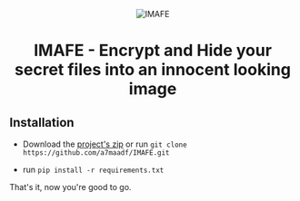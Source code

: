<p align="center">
  <img src="https://i.ibb.co/PgSVZ18/logo-no-bg.png" alt="IMAFE"/>
   <h1 align="center">IMAFE - Encrypt and Hide your secret files into an innocent looking image </h1>
</p>
<h2>Installation</h2>

- Download the [project's zip](https://github.com/a7maadf/IMAFE/archive/refs/heads/main.zip "project's zip") or run `git clone https://github.com/a7maadf/IMAFE.git`

- run `pip install -r requirements.txt`

That's it, now you're good to go.
